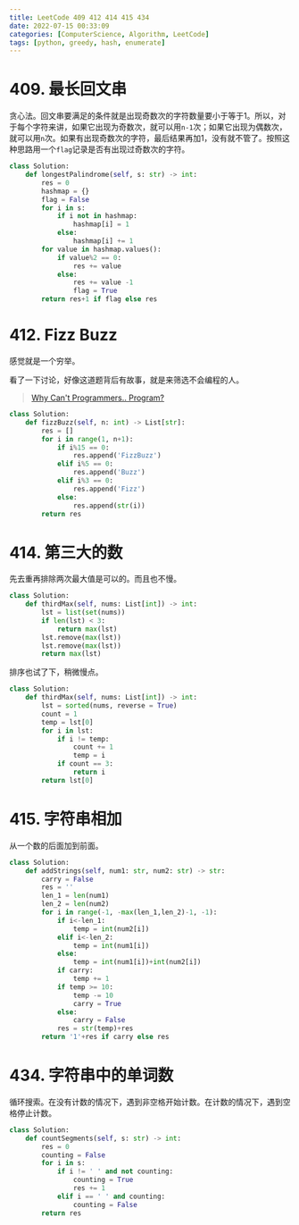 ```yaml
---
title: LeetCode 409 412 414 415 434
date: 2022-07-15 00:33:09
categories: [ComputerScience, Algorithm, LeetCode]
tags: [python, greedy, hash, enumerate]
---
```


# 409. 最长回文串

贪心法。回文串要满足的条件就是出现奇数次的字符数量要小于等于1。所以，对于每个字符来讲，如果它出现为奇数次，就可以用`n-1`次；如果它出现为偶数次，就可以用`n`次。如果有出现奇数次的字符，最后结果再加1，没有就不管了。按照这种思路用一个`flag`记录是否有出现过奇数次的字符。

```python
class Solution:
    def longestPalindrome(self, s: str) -> int:
        res = 0
        hashmap = {}
        flag = False
        for i in s:
            if i not in hashmap:
                hashmap[i] = 1
            else:
                hashmap[i] += 1
        for value in hashmap.values():
            if value%2 == 0:
                res += value
            else:
                res += value -1
                flag = True
        return res+1 if flag else res
```

# 412. Fizz Buzz

感觉就是一个穷举。

看了一下讨论，好像这道题背后有故事，就是来筛选不会编程的人。

> [Why Can't Programmers.. Program?](https://blog.codinghorror.com/why-cant-programmers-program/)

```python
class Solution:
    def fizzBuzz(self, n: int) -> List[str]:
        res = []
        for i in range(1, n+1):
            if i%15 == 0:
                res.append('FizzBuzz')
            elif i%5 == 0:
                res.append('Buzz')
            elif i%3 == 0:
                res.append('Fizz')
            else:
                res.append(str(i))
        return res
```

# 414. 第三大的数

先去重再排除两次最大值是可以的。而且也不慢。

```python
class Solution:
    def thirdMax(self, nums: List[int]) -> int:
        lst = list(set(nums))
        if len(lst) < 3:
            return max(lst)
        lst.remove(max(lst))
        lst.remove(max(lst))
        return max(lst)
```

排序也试了下，稍微慢点。

```python
class Solution:
    def thirdMax(self, nums: List[int]) -> int:
        lst = sorted(nums, reverse = True)
        count = 1
        temp = lst[0]
        for i in lst:
            if i != temp:
                count += 1
                temp = i
            if count == 3:
                return i
        return lst[0]
```

# 415. 字符串相加

从一个数的后面加到前面。

```python
class Solution:
    def addStrings(self, num1: str, num2: str) -> str:
        carry = False
        res = ''
        len_1 = len(num1)
        len_2 = len(num2)
        for i in range(-1, -max(len_1,len_2)-1, -1):
            if i<-len_1:
                temp = int(num2[i])
            elif i<-len_2:
                temp = int(num1[i])
            else:
                temp = int(num1[i])+int(num2[i])
            if carry:
                temp += 1
            if temp >= 10:
                temp -= 10
                carry = True
            else:
                carry = False
            res = str(temp)+res
        return '1'+res if carry else res
```

# 434. 字符串中的单词数

循环搜索。在没有计数的情况下，遇到非空格开始计数。在计数的情况下，遇到空格停止计数。

```python
class Solution:
    def countSegments(self, s: str) -> int:
        res = 0
        counting = False
        for i in s:
            if i != ' ' and not counting:
                counting = True
                res += 1
            elif i == ' ' and counting:
                counting = False
        return res
```

